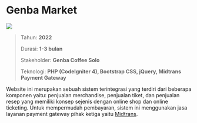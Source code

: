# Genba Market

![](/assets/proyek/2022-genba.png)

> Tahun: **2022**
>
> Durasi: **1-3 bulan**
>
> Stakeholder: **Genba Coffee Solo**
>
> Teknologi: **PHP (CodeIgniter 4), Bootstrap CSS, jQuery, Midtrans Payment Gateway**

Website ini merupakan sebuah sistem terintegrasi yang terdiri dari beberapa komponen yaitu: penjualan merchandise, penjualan tiket, dan penjualan resep yang memiliki konsep sejenis dengan online shop dan online ticketing. Untuk mempermudah pembayaran, sistem ini menggunakan jasa layanan payment gateway pihak ketiga yaitu [Midtrans](https://midtrans.com/).
